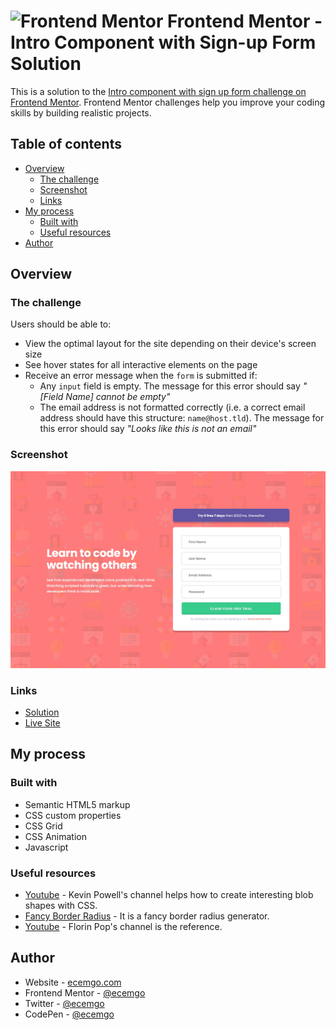 # <img src="https://user-images.githubusercontent.com/13468728/222973742-9133bdb5-61f0-4f53-8b08-bb3c349e2056.png" title="Frontend Mentor" alt="Frontend Mentor" width="50" height="50"/> Frontend Mentor - Intro Component with Sign-up Form Solution

This is a solution to the [Intro component with sign up form challenge on Frontend Mentor](https://www.frontendmentor.io/challenges/intro-component-with-signup-form-5cf91bd49edda32581d28fd1). Frontend Mentor challenges help you improve your coding skills by building realistic projects.

## Table of contents

- [Overview](#overview)
  - [The challenge](#the-challenge)
  - [Screenshot](#screenshot)
  - [Links](#links)
- [My process](#my-process)
  - [Built with](#built-with)
  - [Useful resources](#useful-resources)
- [Author](#author)

## Overview

### The challenge

Users should be able to:

- View the optimal layout for the site depending on their device's screen size
- See hover states for all interactive elements on the page
- Receive an error message when the `form` is submitted if:
  - Any `input` field is empty. The message for this error should say _"[Field Name] cannot be empty"_
  - The email address is not formatted correctly (i.e. a correct email address should have this structure: `name@host.tld`). The message for this error should say _"Looks like this is not an email"_

### Screenshot

![](./screenshot.jpg)

### Links

- [Solution](https://www.frontendmentor.io/solutions/responsive-intro-component-with-sign-up-form-7r6veXulhX)
- [Live Site](https://ecemgo-intro-component-signup-form.netlify.app/)

## My process

### Built with

- Semantic HTML5 markup
- CSS custom properties
- CSS Grid
- CSS Animation
- Javascript

### Useful resources

- [Youtube](https://www.youtube.com/watch?v=4ALLynsZ0u0&ab_channel=KevinPowell) - Kevin Powell's channel helps how to create interesting blob shapes with CSS.
- [Fancy Border Radius](https://9elements.github.io/fancy-border-radius/) - It is a fancy border radius generator.
- [Youtube](https://www.youtube.com/watch?v=rsd4FNGTRBw) - Florin Pop's channel is the reference.

## Author

- Website - [ecemgo.com](https://www.ecemgo.com/)
- Frontend Mentor - [@ecemgo](https://www.frontendmentor.io/profile/ecemgo)
- Twitter - [@ecemgo](https://twitter.com/ecemgo)
- CodePen - [@ecemgo](https://codepen.io/ecemgo)
